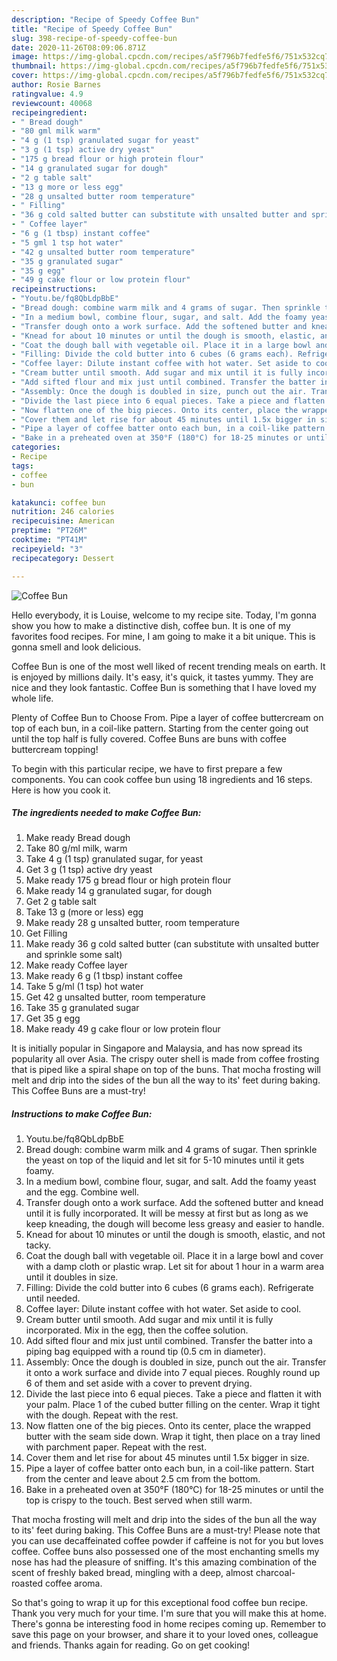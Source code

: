 ```yaml
---
description: "Recipe of Speedy Coffee Bun"
title: "Recipe of Speedy Coffee Bun"
slug: 398-recipe-of-speedy-coffee-bun
date: 2020-11-26T08:09:06.871Z
image: https://img-global.cpcdn.com/recipes/a5f796b7fedfe5f6/751x532cq70/coffee-bun-recipe-main-photo.jpg
thumbnail: https://img-global.cpcdn.com/recipes/a5f796b7fedfe5f6/751x532cq70/coffee-bun-recipe-main-photo.jpg
cover: https://img-global.cpcdn.com/recipes/a5f796b7fedfe5f6/751x532cq70/coffee-bun-recipe-main-photo.jpg
author: Rosie Barnes
ratingvalue: 4.9
reviewcount: 40068
recipeingredient:
- " Bread dough"
- "80 gml milk warm"
- "4 g (1 tsp) granulated sugar for yeast"
- "3 g (1 tsp) active dry yeast"
- "175 g bread flour or high protein flour"
- "14 g granulated sugar for dough"
- "2 g table salt"
- "13 g more or less egg"
- "28 g unsalted butter room temperature"
- " Filling"
- "36 g cold salted butter can substitute with unsalted butter and sprinkle some salt"
- " Coffee layer"
- "6 g (1 tbsp) instant coffee"
- "5 gml 1 tsp hot water"
- "42 g unsalted butter room temperature"
- "35 g granulated sugar"
- "35 g egg"
- "49 g cake flour or low protein flour"
recipeinstructions:
- "Youtu.be/fq8QbLdpBbE"
- "Bread dough: combine warm milk and 4 grams of sugar. Then sprinkle the yeast on top of the liquid and let sit for 5-10 minutes until it gets foamy."
- "In a medium bowl, combine flour, sugar, and salt. Add the foamy yeast and the egg. Combine well."
- "Transfer dough onto a work surface. Add the softened butter and knead until it is fully incorporated. It will be messy at first but as long as we keep kneading, the dough will become less greasy and easier to handle."
- "Knead for about 10 minutes or until the dough is smooth, elastic, and not tacky."
- "Coat the dough ball with vegetable oil. Place it in a large bowl and cover with a damp cloth or plastic wrap. Let sit for about 1 hour in a warm area until it doubles in size."
- "Filling: Divide the cold butter into 6 cubes (6 grams each). Refrigerate until needed."
- "Coffee layer: Dilute instant coffee with hot water. Set aside to cool."
- "Cream butter until smooth. Add sugar and mix until it is fully incorporated. Mix in the egg, then the coffee solution."
- "Add sifted flour and mix just until combined. Transfer the batter into a piping bag equipped with a round tip (0.5 cm in diameter)."
- "Assembly: Once the dough is doubled in size, punch out the air. Transfer it onto a work surface and divide into 7 equal pieces. Roughly round up 6 of them and set aside with a cover to prevent drying."
- "Divide the last piece into 6 equal pieces. Take a piece and flatten it with your palm. Place 1 of the cubed butter filling on the center. Wrap it tight with the dough. Repeat with the rest."
- "Now flatten one of the big pieces. Onto its center, place the wrapped butter with the seam side down. Wrap it tight, then place on a tray lined with parchment paper. Repeat with the rest."
- "Cover them and let rise for about 45 minutes until 1.5x bigger in size."
- "Pipe a layer of coffee batter onto each bun, in a coil-like pattern. Start from the center and leave about 2.5 cm from the bottom."
- "Bake in a preheated oven at 350°F (180°C) for 18-25 minutes or until the top is crispy to the touch. Best served when still warm."
categories:
- Recipe
tags:
- coffee
- bun

katakunci: coffee bun 
nutrition: 246 calories
recipecuisine: American
preptime: "PT26M"
cooktime: "PT41M"
recipeyield: "3"
recipecategory: Dessert

---
```



![Coffee Bun](https://img-global.cpcdn.com/recipes/a5f796b7fedfe5f6/751x532cq70/coffee-bun-recipe-main-photo.jpg)

Hello everybody, it is Louise, welcome to my recipe site. Today, I'm gonna show you how to make a distinctive dish, coffee bun. It is one of my favorites food recipes. For mine, I am going to make it a bit unique. This is gonna smell and look delicious.

Coffee Bun is one of the most well liked of recent trending meals on earth. It is enjoyed by millions daily. It's easy, it's quick, it tastes yummy. They are nice and they look fantastic. Coffee Bun is something that I have loved my whole life.

Plenty of Coffee Bun to Choose From. Pipe a layer of coffee buttercream on top of each bun, in a coil-like pattern. Starting from the center going out until the top half is fully covered. Coffee Buns are buns with coffee buttercream topping!


To begin with this particular recipe, we have to first prepare a few components. You can cook coffee bun using 18 ingredients and 16 steps. Here is how you cook it.

<!--inarticleads1-->

##### The ingredients needed to make Coffee Bun:

1. Make ready  Bread dough
1. Take 80 g/ml milk, warm
1. Take 4 g (1 tsp) granulated sugar, for yeast
1. Get 3 g (1 tsp) active dry yeast
1. Make ready 175 g bread flour or high protein flour
1. Make ready 14 g granulated sugar, for dough
1. Get 2 g table salt
1. Take 13 g (more or less) egg
1. Make ready 28 g unsalted butter, room temperature
1. Get  Filling
1. Make ready 36 g cold salted butter (can substitute with unsalted butter and sprinkle some salt)
1. Make ready  Coffee layer
1. Make ready 6 g (1 tbsp) instant coffee
1. Take 5 g/ml (1 tsp) hot water
1. Get 42 g unsalted butter, room temperature
1. Take 35 g granulated sugar
1. Get 35 g egg
1. Make ready 49 g cake flour or low protein flour


It is initially popular in Singapore and Malaysia, and has now spread its popularity all over Asia. The crispy outer shell is made from coffee frosting that is piped like a spiral shape on top of the buns. That mocha frosting will melt and drip into the sides of the bun all the way to its&#39; feet during baking. This Coffee Buns are a must-try! 

<!--inarticleads2-->

##### Instructions to make Coffee Bun:

1. Youtu.be/fq8QbLdpBbE
1. Bread dough: combine warm milk and 4 grams of sugar. Then sprinkle the yeast on top of the liquid and let sit for 5-10 minutes until it gets foamy.
1. In a medium bowl, combine flour, sugar, and salt. Add the foamy yeast and the egg. Combine well.
1. Transfer dough onto a work surface. Add the softened butter and knead until it is fully incorporated. It will be messy at first but as long as we keep kneading, the dough will become less greasy and easier to handle.
1. Knead for about 10 minutes or until the dough is smooth, elastic, and not tacky.
1. Coat the dough ball with vegetable oil. Place it in a large bowl and cover with a damp cloth or plastic wrap. Let sit for about 1 hour in a warm area until it doubles in size.
1. Filling: Divide the cold butter into 6 cubes (6 grams each). Refrigerate until needed.
1. Coffee layer: Dilute instant coffee with hot water. Set aside to cool.
1. Cream butter until smooth. Add sugar and mix until it is fully incorporated. Mix in the egg, then the coffee solution.
1. Add sifted flour and mix just until combined. Transfer the batter into a piping bag equipped with a round tip (0.5 cm in diameter).
1. Assembly: Once the dough is doubled in size, punch out the air. Transfer it onto a work surface and divide into 7 equal pieces. Roughly round up 6 of them and set aside with a cover to prevent drying.
1. Divide the last piece into 6 equal pieces. Take a piece and flatten it with your palm. Place 1 of the cubed butter filling on the center. Wrap it tight with the dough. Repeat with the rest.
1. Now flatten one of the big pieces. Onto its center, place the wrapped butter with the seam side down. Wrap it tight, then place on a tray lined with parchment paper. Repeat with the rest.
1. Cover them and let rise for about 45 minutes until 1.5x bigger in size.
1. Pipe a layer of coffee batter onto each bun, in a coil-like pattern. Start from the center and leave about 2.5 cm from the bottom.
1. Bake in a preheated oven at 350°F (180°C) for 18-25 minutes or until the top is crispy to the touch. Best served when still warm.


That mocha frosting will melt and drip into the sides of the bun all the way to its&#39; feet during baking. This Coffee Buns are a must-try! Please note that you can use decaffeinated coffee powder if caffeine is not for you but loves coffee. Coffee buns also possessed one of the most enchanting smells my nose has had the pleasure of sniffing. It&#39;s this amazing combination of the scent of freshly baked bread, mingling with a deep, almost charcoal-roasted coffee aroma. 

So that's going to wrap it up for this exceptional food coffee bun recipe. Thank you very much for your time. I'm sure that you will make this at home. There's gonna be interesting food in home recipes coming up. Remember to save this page on your browser, and share it to your loved ones, colleague and friends. Thanks again for reading. Go on get cooking!
